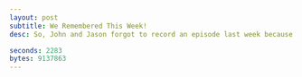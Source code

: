 ```yaml
---
layout: post
subtitle: We Remembered This Week!
desc: So, John and Jason forgot to record an episode last week because of John's house losing electricity. They remembered this week! Anyways, in this week's episode they discuss online comics, real comics, and great tv.

seconds: 2283
bytes: 9137863
---
```


